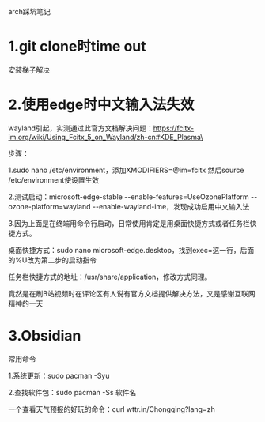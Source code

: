 arch踩坑笔记

# 1.git clone时time out

安装梯子解决

# 2.使用edge时中文输入法失效

wayland引起，实测通过此官方文档解决问题：https://fcitx-im.org/wiki/Using_Fcitx_5_on_Wayland/zh-cn#KDE_Plasma\

 步骤：
 
1.sudo nano /etc/environment，添加XMODIFIERS=@im=fcitx
然后source /etc/environment使设置生效

2.测试启动：microsoft-edge-stable --enable-features=UseOzonePlatform --ozone-platform=wayland --enable-wayland-ime，发现成功启用中文输入法

3.因为上面是在终端用命令行启动，日常使用肯定是用桌面快捷方式或者任务栏快捷方式。

桌面快捷方式：sudo nano microsoft-edge.desktop，找到exec=这一行，后面的%U改为第二步的启动指令

任务栏快捷方式的地址：/usr/share/application，修改方式同理。

竟然是在刷B站视频时在评论区有人说有官方文档提供解决方法，又是感谢互联网精神的一天

# 3.Obsidian

常用命令

1.系统更新：sudo pacman -Syu

2.查找软件包：sudo pacman -Ss 软件名

一个查看天气预报的好玩的命令：curl wttr.in/Chongqing?lang=zh
